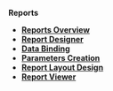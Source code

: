 <strong>Reports<strong>
​        

<ul>
	<li><a href="/articles/38_reports/01_reports_overview.md">Reports Overview</a></li>
	<li><a href="/articles/38_reports/02_create_new_report.md">Report Designer</a></li>
	<li><a href="/articles/38_reports/03_data_binding.md">Data Binding</a></li>
	<li><a href="/articles/38_reports/04_parameters_creation.md">Parameters Creation</a></li>
	<li><a href="/articles/38_reports/05_design_report_layout.md">Report Layout Design</a></li>
	<li><a href="/articles/38_reports/06_report_viewer.md">Report Viewer</a></li>
</ul>
